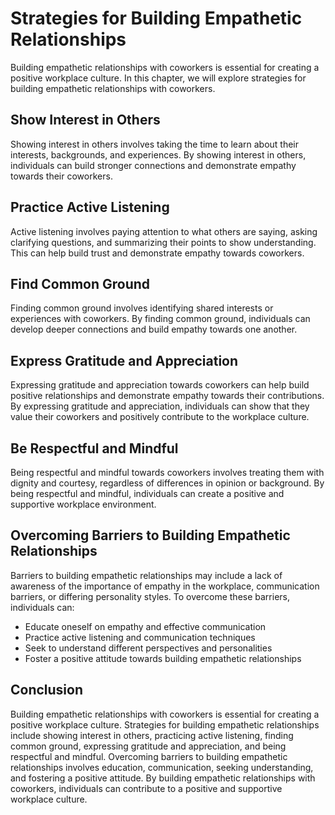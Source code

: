 Strategies for Building Empathetic Relationships
=============================================================================================================

Building empathetic relationships with coworkers is essential for creating a positive workplace culture. In this chapter, we will explore strategies for building empathetic relationships with coworkers.

Show Interest in Others
-----------------------

Showing interest in others involves taking the time to learn about their interests, backgrounds, and experiences. By showing interest in others, individuals can build stronger connections and demonstrate empathy towards their coworkers.

Practice Active Listening
-------------------------

Active listening involves paying attention to what others are saying, asking clarifying questions, and summarizing their points to show understanding. This can help build trust and demonstrate empathy towards coworkers.

Find Common Ground
------------------

Finding common ground involves identifying shared interests or experiences with coworkers. By finding common ground, individuals can develop deeper connections and build empathy towards one another.

Express Gratitude and Appreciation
----------------------------------

Expressing gratitude and appreciation towards coworkers can help build positive relationships and demonstrate empathy towards their contributions. By expressing gratitude and appreciation, individuals can show that they value their coworkers and positively contribute to the workplace culture.

Be Respectful and Mindful
-------------------------

Being respectful and mindful towards coworkers involves treating them with dignity and courtesy, regardless of differences in opinion or background. By being respectful and mindful, individuals can create a positive and supportive workplace environment.

Overcoming Barriers to Building Empathetic Relationships
--------------------------------------------------------

Barriers to building empathetic relationships may include a lack of awareness of the importance of empathy in the workplace, communication barriers, or differing personality styles. To overcome these barriers, individuals can:

* Educate oneself on empathy and effective communication
* Practice active listening and communication techniques
* Seek to understand different perspectives and personalities
* Foster a positive attitude towards building empathetic relationships

Conclusion
----------

Building empathetic relationships with coworkers is essential for creating a positive workplace culture. Strategies for building empathetic relationships include showing interest in others, practicing active listening, finding common ground, expressing gratitude and appreciation, and being respectful and mindful. Overcoming barriers to building empathetic relationships involves education, communication, seeking understanding, and fostering a positive attitude. By building empathetic relationships with coworkers, individuals can contribute to a positive and supportive workplace culture.
